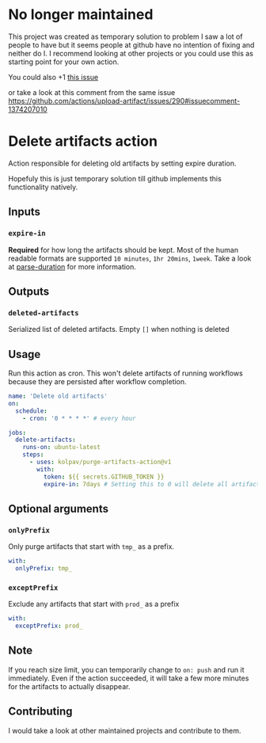# No longer maintained

This project was created as temporary solution to problem I saw a lot of people to have but it seems people at github have no intention of fixing and neither do I.
I recommend looking at other projects or you could use this as starting point for your own action.

You could also +1 [this issue](https://github.com/actions/upload-artifact/issues/290)

or take a look at this comment from the same issue https://github.com/actions/upload-artifact/issues/290#issuecomment-1374207010

# Delete artifacts action

Action responsible for deleting old artifacts by setting expire duration.

Hopefuly this is just temporary solution till github implements this functionality natively.

## Inputs
### `expire-in`
**Required** for how long the artifacts should be kept.
Most of the human readable formats are supported `10 minutes`, `1hr 20mins`, `1week`.
Take a look at [parse-duration](https://github.com/jkroso/parse-duration) for more information.


## Outputs
### `deleted-artifacts`
Serialized list of deleted artifacts. Empty `[]` when nothing is deleted

## Usage

Run this action as cron. This won't delete artifacts of running workflows because they
are persisted after workflow completion.

```yaml
name: 'Delete old artifacts'
on:
  schedule:
    - cron: '0 * * * *' # every hour

jobs:
  delete-artifacts:
    runs-on: ubuntu-latest
    steps:
      - uses: kolpav/purge-artifacts-action@v1
        with:
          token: ${{ secrets.GITHUB_TOKEN }}
          expire-in: 7days # Setting this to 0 will delete all artifacts
```

## Optional arguments

### `onlyPrefix`

Only purge artifacts that start with `tmp_` as a prefix.

```yaml
with:
  onlyPrefix: tmp_  
```

### `exceptPrefix`

Exclude any artifacts that start with `prod_` as a prefix

```yaml
with:
  exceptPrefix: prod_
```

## Note

If you reach size limit, you can temporarily change to `on: push` and run it immediately.
Even if the action succeeded, it will take a few more minutes for the artifacts to actually disappear.

## Contributing

I would take a look at other maintained projects and contribute to them.
